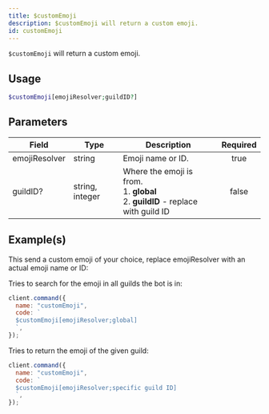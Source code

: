 ```yaml
---
title: $customEmoji
description: $customEmoji will return a custom emoji.
id: customEmoji
---
```


`$customEmoji` will return a custom emoji.

## Usage

```php
$customEmoji[emojiResolver;guildID?]
```

## Parameters

| Field         | Type            | Description                                                                                 | Required |
| ------------- | --------------- | ------------------------------------------------------------------------------------------- | :------: |
| emojiResolver | string          | Emoji name or ID.                                                                           |   true   |
| guildID?      | string, integer | Where the emoji is from. <br /> 1. **global** <br /> 2. **guildID** - replace with guild ID |  false   |

## Example(s)

This send a custom emoji of your choice, replace emojiResolver with an actual emoji name or ID:

Tries to search for the emoji in all guilds the bot is in:

```javascript
client.command({
  name: "customEmoji",
  code: `
  $customEmoji[emojiResolver;global]
  `,
});
```

Tries to return the emoji of the given guild:

```javascript
client.command({
  name: "customEmoji",
  code: `
  $customEmoji[emojiResolver;specific guild ID]
  `,
});
```
